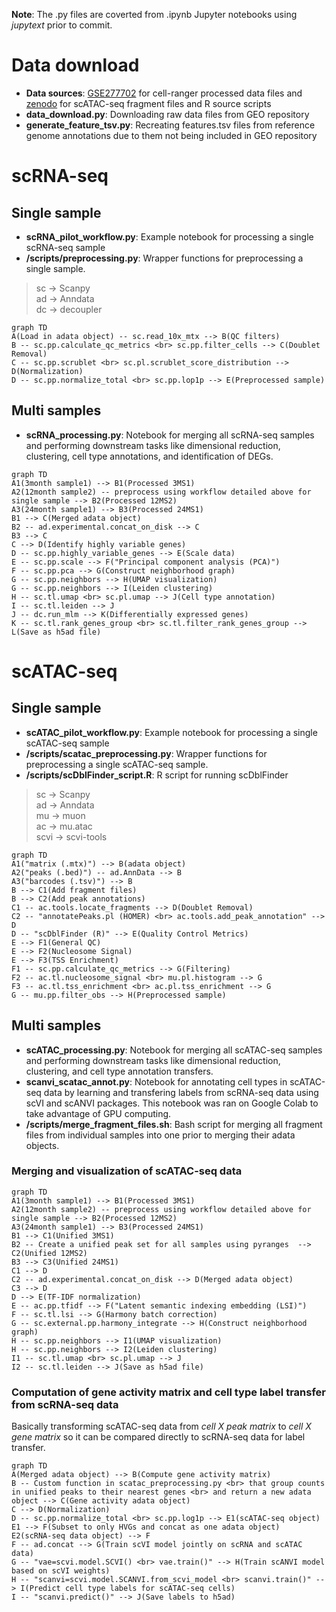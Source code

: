 **Note**: The .py files are coverted from .ipynb Jupyter notebooks using *jupytext* prior to commit.
# Data download
- **Data sources**: [GSE277702](https://www.ncbi.xyz/geo/query/acc.cgi?acc=GSE277702) for cell-ranger processed data files and [zenodo](https://zenodo.org/records/14888193) for scATAC-seq fragment files and R source scripts
- **data_download.py**: Downloading raw data files from GEO repository
-  **generate_feature_tsv.py**: Recreating features.tsv files from reference genome annotations due to them not being included in GEO repository
# scRNA-seq
## Single sample
- **scRNA_pilot_workflow.py**: Example notebook for processing a single scRNA-seq sample
- **/scripts/preprocessing.py**: Wrapper functions for preprocessing a single sample.

> sc -> Scanpy <br>
> ad -> Anndata <br>
> dc -> decoupler

```mermaid
graph TD
A(Load in adata object) -- sc.read_10x_mtx --> B(QC filters)
B -- sc.pp.calculate_qc_metrics <br> sc.pp.filter_cells --> C(Doublet Removal)
C -- sc.pp.scrublet <br> sc.pl.scrublet_score_distribution --> D(Normalization)
D -- sc.pp.normalize_total <br> sc.pp.lop1p --> E(Preprocessed sample)
```
## Multi samples
- **scRNA_processing.py**: Notebook for merging all scRNA-seq samples and performing downstream tasks like dimensional reduction, clustering, cell type annotations, and identification of DEGs.  
```mermaid
graph TD
A1(3month sample1) --> B1(Processed 3MS1)
A2(12month sample2) -- preprocess using workflow detailed above for single sample --> B2(Processed 12MS2)
A3(24month sample1) --> B3(Processed 24MS1)
B1 --> C(Merged adata object)
B2 -- ad.experimental.concat_on_disk --> C
B3 --> C
C --> D(Identify highly variable genes)
D -- sc.pp.highly_variable_genes --> E(Scale data)
E -- sc.pp.scale --> F("Principal component analysis (PCA)")
F -- sc.pp.pca --> G(Construct neighborhood graph)
G -- sc.pp.neighbors --> H(UMAP visualization)
G -- sc.pp.neighbors --> I(Leiden clustering)
H -- sc.tl.umap <br> sc.pl.umap --> J(Cell type annotation)
I -- sc.tl.leiden --> J
J -- dc.run_mlm --> K(Differentially expressed genes)
K -- sc.tl.rank_genes_group <br> sc.tl.filter_rank_genes_group --> L(Save as h5ad file)
```
# scATAC-seq
## Single sample
- **scATAC_pilot_workflow.py**: Example notebook for processing a single scATAC-seq sample
- **/scripts/scatac_preprocessing.py**: Wrapper functions for preprocessing a single scATAC-seq sample.
- **/scripts/scDblFinder_script.R**: R script for running scDblFinder

> sc -> Scanpy <br>
> ad -> Anndata <br>
> mu -> muon <br>
> ac -> mu.atac <br>
> scvi -> scvi-tools

```mermaid
graph TD
A1("matrix (.mtx)") --> B(adata object)
A2("peaks (.bed)") -- ad.AnnData --> B
A3("barcodes (.tsv)") --> B
B --> C1(Add fragment files)
B --> C2(Add peak annotations)
C1 -- ac.tools.locate_fragments --> D(Doublet Removal)
C2 -- "annotatePeaks.pl (HOMER) <br> ac.tools.add_peak_annotation" --> D
D -- "scDblFinder (R)" --> E(Quality Control Metrics)
E --> F1(General QC)
E --> F2(Nucleosome Signal)
E --> F3(TSS Enrichment)
F1 -- sc.pp.calculate_qc_metrics --> G(Filtering)
F2 -- ac.tl.nucleosome_signal <br> mu.pl.histogram --> G
F3 -- ac.tl.tss_enrichment <br> ac.pl.tss_enrichment --> G
G -- mu.pp.filter_obs --> H(Preprocessed sample)
```
## Multi samples
- **scATAC_processing.py**: Notebook for merging all scATAC-seq samples and performing downstream tasks like dimensional reduction, clustering, and cell type annotation transfers.
- **scanvi_scatac_annot.py**: Notebook for annotating cell types in scATAC-seq data by learning and transfering labels from scRNA-seq data using scVI and scANVI packages. This notebook was ran on Google Colab to take advantage of GPU computing.
- **/scripts/merge_fragment_files.sh**: Bash script for merging all fragment files from individual samples into one prior to merging their adata objects.

### Merging and visualization of scATAC-seq data
```mermaid
graph TD
A1(3month sample1) --> B1(Processed 3MS1)
A2(12month sample2) -- preprocess using workflow detailed above for single sample --> B2(Processed 12MS2)
A3(24month sample1) --> B3(Processed 24MS1)
B1 --> C1(Unified 3MS1)
B2 -- Create a unified peak set for all samples using pyranges  --> C2(Unified 12MS2)
B3 --> C3(Unified 24MS1)
C1 --> D
C2 -- ad.experimental.concat_on_disk --> D(Merged adata object)
C3 --> D
D --> E(TF-IDF normalization)
E -- ac.pp.tfidf --> F("Latent semantic indexing embedding (LSI)")
F -- sc.tl.lsi --> G(Harmony batch correction)
G -- sc.external.pp.harmony_integrate --> H(Construct neighborhood graph)
H -- sc.pp.neighbors --> I1(UMAP visualization)
H -- sc.pp.neighbors --> I2(Leiden clustering)
I1 -- sc.tl.umap <br> sc.pl.umap --> J
I2 -- sc.tl.leiden --> J(Save as h5ad file) 
```
### Computation of gene activity matrix and cell type label transfer from scRNA-seq data
Basically transforming scATAC-seq data from *cell X peak matrix* to *cell X gene matrix* so it can be compared directly to scRNA-seq data for label transfer. 
```mermaid
graph TD
A(Merged adata object) --> B(Compute gene activity matrix)
B -- Custom function in scatac_preprocessing.py <br> that group counts in unified peaks to their nearest genes <br> and return a new adata object --> C(Gene activity adata object)
C --> D(Normalization)
D -- sc.pp.normalize_total <br> sc.pp.log1p --> E1(scATAC-seq object)
E1 --> F(Subset to only HVGs and concat as one adata object)
E2(scRNA-seq data object) --> F
F -- ad.concat --> G(Train scVI model jointly on scRNA and scATAC data)
G -- "vae=scvi.model.SCVI() <br> vae.train()" --> H(Train scANVI model based on scVI weights)
H -- "scanvi=scvi.model.SCANVI.from_scvi_model <br> scanvi.train()" --> I(Predict cell type labels for scATAC-seq cells)
I -- "scanvi.predict()" --> J(Save labels to h5ad)
```
